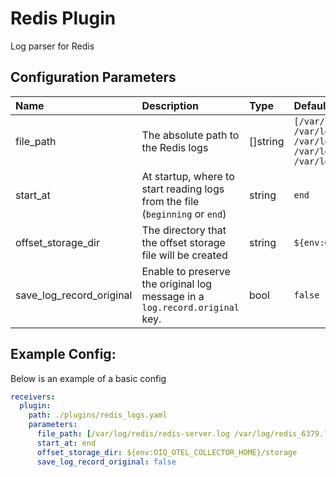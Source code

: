 # Redis Plugin

Log parser for Redis

## Configuration Parameters

| Name | Description | Type | Default | Required | Values |
|:-- |:-- |:-- |:-- |:-- |:-- |
| file_path | The absolute path to the Redis logs | []string | `[/var/log/redis/redis-server.log /var/log/redis_6379.log /var/log/redis/redis.log /var/log/redis/default.log /var/log/redis/redis_6379.log]` | false |  |
| start_at | At startup, where to start reading logs from the file (`beginning` or `end`) | string | `end` | false | `beginning`, `end` |
| offset_storage_dir | The directory that the offset storage file will be created | string | `${env:OIQ_OTEL_COLLECTOR_HOME}/storage` | false |  |
| save_log_record_original | Enable to preserve the original log message in a `log.record.original` key. | bool | `false` | false |  |

## Example Config:

Below is an example of a basic config

```yaml
receivers:
  plugin:
    path: ./plugins/redis_logs.yaml
    parameters:
      file_path: [/var/log/redis/redis-server.log /var/log/redis_6379.log /var/log/redis/redis.log /var/log/redis/default.log /var/log/redis/redis_6379.log]
      start_at: end
      offset_storage_dir: ${env:OIQ_OTEL_COLLECTOR_HOME}/storage
      save_log_record_original: false
```
